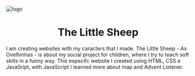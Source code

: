  ![logo](https://user-images.githubusercontent.com/104739434/213946273-a7b8a4dc-2c5e-4bf6-a46a-9ce537e2210e.png)
<h1 align="center"> The Little Sheep </h1>
I am creating websites with my caracters that I made. The Little Sheep - As Ovelhinhas -  is about my social project for children, where I try to teach soft skills in a funny way. 
This especifc website I created using HTML, CSS e JavaSript, with JavaScript I learned more about map and Advent Listener.
